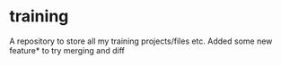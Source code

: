# training
A repository to store all my training projects/files etc.
Added some new feature* to try merging and diff
